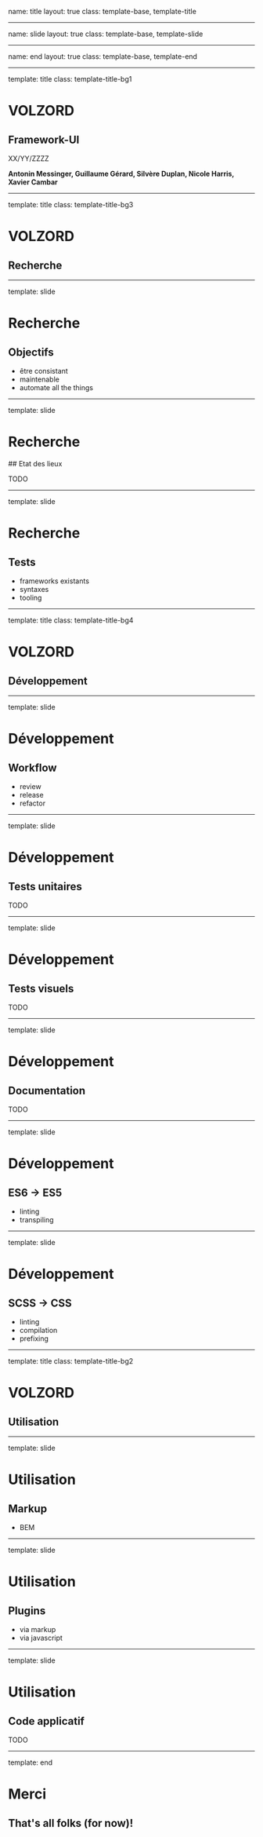 name: title
layout: true
class: template-base, template-title

---
name: slide
layout: true
class: template-base, template-slide

---
name: end
layout: true
class: template-base, template-end

---
template: title
class: template-title-bg1

# VOLZORD
## Framework-UI

XX/YY/ZZZZ

**Antonin Messinger, Guillaume Gérard, Silvère Duplan, Nicole Harris, Xavier Cambar**

---
template: title
class: template-title-bg3

# VOLZORD
## Recherche

---
template: slide

# Recherche
## Objectifs

- être consistant
- maintenable
- automate all the things


---
template: slide

# Recherche
## Etat des lieux

TODO


---
template: slide

# Recherche
## Tests

- frameworks existants
- syntaxes
- tooling

---
template: title
class: template-title-bg4

# VOLZORD
## Développement

---
template: slide

# Développement
## Workflow

- review
- release
- refactor

---
template: slide

# Développement
## Tests unitaires

TODO

---
template: slide

# Développement
## Tests visuels

TODO

---
template: slide

# Développement
## Documentation

TODO

---
template: slide

# Développement
## ES6 -> ES5

- linting
- transpiling

---
template: slide

# Développement
## SCSS -> CSS

- linting
- compilation
- prefixing


---
template: title
class: template-title-bg2

# VOLZORD
## Utilisation

---
template: slide

# Utilisation
## Markup

- BEM

---
template: slide

# Utilisation
## Plugins

- via markup
- via javascript

---
template: slide

# Utilisation
## Code applicatif

TODO

---
template: end

# Merci
## That's all folks (for now)!
